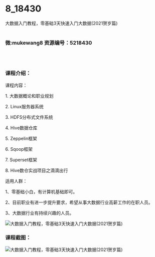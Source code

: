 # 8_18430
大数据入门教程，零基础3天快速入门大数据(2021贺岁篇)
<br/></br>
<h3>微:mukewang8 资源编号：5218430</h3>
<br/></br>
<h3>课程介绍：</h3>
<p>课程内容：</p>
<p>1. <a title="查看与 大数据 相关的文章" target="_blank">大数据</a>概论和职业规划</p>
<p>2. Linux服务器系统</p>
<p>3. HDFS分布式文件系统</p>
<p>4. Hive数据仓库</p>
<p>5. Zeppelin框架</p>
<p>6. Sqoop框架</p>
<p>7. Superset框架</p>
<p>8. Hive数仓实战项目之滴滴出行</p>
<p>适用人群：</p>
<p>1、零基础小白，有计算机基础即可。</p>
<p>2、目前职业有进一步提升要求，希望从事<a title="查看与 大数据 相关的文章" target="_blank">大数据</a>行业高薪工作的在职人员。</p>
<p>3、大数据行业有持续兴趣的人员。</p>
<p><img src="https://www.ko996.com/wp-content/uploads/img/2021/02/1-46-300x169.png" alt="大数据入门教程，零基础3天快速入门大数据(2021贺岁篇)"></p>
<div class="info-desc">
<h3>课程截图：</h3>
<p><img src="https://www.ko996.com/wp-content/uploads/img/2021/02/2-49.png" alt="大数据入门教程，零基础3天快速入门大数据(2021贺岁篇)"></p>


			
</div>
